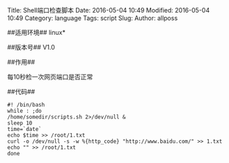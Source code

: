 Title: Shell端口检查脚本
Date: 2016-05-04 10:49
Modified: 2016-05-04 10:49
Category: language
Tags: script
Slug: 
Author: allposs

##适用环境##
linux*

##版本号##
V1.0

##作用##

每10秒检一次网页端口是否正常


##代码##

	#! /bin/bash
	while : ;do
	/home/somedir/scripts.sh 2>/dev/null &
	sleep 10
	time=`date`
	echo $time >> /root/1.txt
	curl -o /dev/null -s -w %{http_code} "http://www.baidu.com/" >> 1.txt
	echo "" >> /root/1.txt
	done
